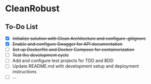 # CleanRobust

## To-Do List

- [x] ~~Initialize solution with Clean Architecture and configure .gitignore~~
- [x] ~~Enable and configure Swagger for API documentation~~
- [ ] ~~Set up Dockerfile and Docker Compose for containerization~~
- [ ] ~~Test the development cycle~~
- [ ] Add and configure test projects for TDD and BDD
- [ ] Update README.md with development setup and deployment instructions
- [ ] ... 
